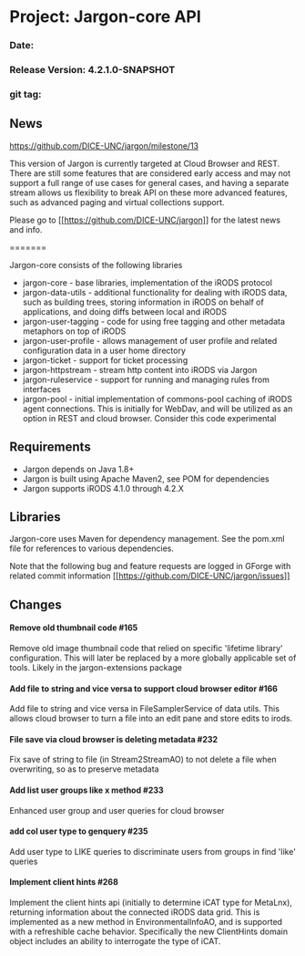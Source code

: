 # Project: Jargon-core API

### Date:
### Release Version: 4.2.1.0-SNAPSHOT
### git tag: 

## News


https://github.com/DICE-UNC/jargon/milestone/13

This version of Jargon is currently targeted at Cloud Browser and REST.  There are still some features that are considered early access and may not support a full range
of use cases for general cases, and having a separate stream allows us flexibility to break API on these more advanced features, such as advanced paging and virtual collections support.

Please go to [[https://github.com/DICE-UNC/jargon]] for the latest news and info.

=======

Jargon-core consists of the following libraries

* jargon-core - base libraries, implementation of the iRODS protocol
* jargon-data-utils - additional functionality for dealing with iRODS data, such as building trees, storing information in iRODS on behalf of applications, and doing diffs between local and iRODS
* jargon-user-tagging - code for using free tagging and other metadata metaphors on top of iRODS
* jargon-user-profile - allows management of user profile and related configuration data in a user home directory
* jargon-ticket - support for ticket processing
* jargon-httpstream - stream http content into iRODS via Jargon
* jargon-ruleservice - support for running and managing rules from interfaces
* jargon-pool - initial implementation of commons-pool caching of iRODS agent connections.  This is initially for WebDav, and will be utilized as an option in REST and cloud browser.  Consider this code experimental

## Requirements

* Jargon depends on Java 1.8+
* Jargon is built using Apache Maven2, see POM for dependencies
* Jargon supports iRODS 4.1.0 through 4.2.X

## Libraries

Jargon-core uses Maven for dependency management.  See the pom.xml file for references to various dependencies.

Note that the following bug and feature requests are logged in GForge with related commit information [[https://github.com/DICE-UNC/jargon/issues]]

## Changes

#### Remove old thumbnail code #165 

Remove old image thumbnail code that relied on specific 'lifetime library' configuration.  This will later be replaced by a more globally applicable set of tools.  Likely in the jargon-extensions package

####  Add file to string and vice versa to support cloud browser editor #166 

Add file to string and vice versa in FileSamplerService of data utils.  This allows cloud browser to turn a file into an edit pane and store edits to irods.

#### File save via cloud browser is deleting metadata #232

Fix save of string to file (in Stream2StreamAO) to not delete a file when overwriting, so as to preserve metadata

#### Add list user groups like x method #233

Enhanced user group and user queries for cloud browser

#### add col user type to genquery #235

Add user type to LIKE queries to discriminate users from groups in find 'like' queries

#### Implement client hints #268

Implement the client hints api (initially to determine iCAT type for MetaLnx), returning information about the connected iRODS data grid. This
is implemented as a new method in EnvironmentalInfoAO, and is supported with a refreshible cache behavior. Specifically the new ClientHints domain
object includes an ability to interrogate the type of iCAT.

